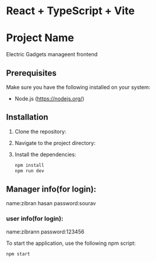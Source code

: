 # React + TypeScript + Vite

# Project Name

Electric Gadgets manageent frontend

## Prerequisites

Make sure you have the following installed on your system:
- Node.js (https://nodejs.org/)

## Installation

1. Clone the repository:
  
2. Navigate to the project directory:

3. Install the dependencies:
    ```bash
    npm install
    npm run dev
    ```

## Manager info(for login):
name:zibran hasan
password:sourav

### user info(for login):
name:zibrann
password:123456


To start the application, use the following npm script:

```bash
npm start

